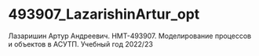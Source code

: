 # 493907_LazarishinArtur_opt
Лазаришин Артур Андреевич. НМТ-493907. Моделирование процессов и объектов в АСУТП. Учебный год 2022/23
